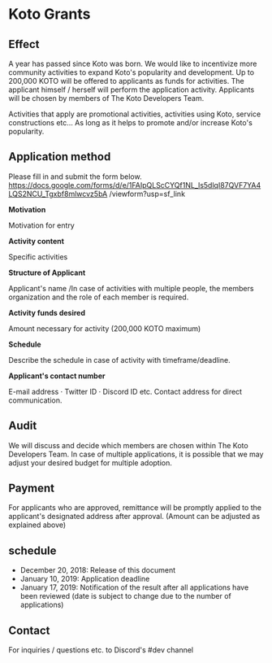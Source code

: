 # Koto Grants

## Effect

A year has passed since Koto was born. We would like to incentivize more community activities to expand Koto's popularity and development. Up to 200,000 KOTO will be offered to applicants as funds for activities. The applicant himself / herself will perform the application activity. Applicants will be chosen by members of The Koto Developers Team.

Activities that apply are promotional activities, activities using Koto, service constructions etc...
As long as it helps to promote and/or increase Koto's popularity.

## Application method

Please fill in and submit the form below.
https://docs.google.com/forms/d/e/1FAIpQLScCYQf1NL_ls5dlqI87QVF7YA4LQS2NCU_Tgxbf8mlwcvz5bA /viewform?usp=sf_link

**Motivation**

Motivation for entry

**Activity content**

Specific activities

**Structure of Applicant**

Applicant's name /In case of activities with multiple people, the members organization and the role of each member is required.

**Activity funds desired**

Amount necessary for activity (200,000 KOTO maximum)

**Schedule**

Describe the schedule in case of activity with timeframe/deadline.

**Applicant's contact number**

E-mail address · Twitter ID · Discord ID etc. Contact address for direct communication.

## Audit

We will discuss and decide which members are chosen within The Koto Developers Team. In case of multiple applications, it is possible that we may adjust your desired budget for multiple adoption.

## Payment

For applicants who are approved, remittance will be promptly applied to the applicant's designated address after approval. (Amount can be adjusted as explained above)

## schedule

* December 20, 2018: Release of this document
* January 10, 2019: Application deadline
* January 17, 2019: Notification of the result after all applications have been reviewed (date is subject to change due to the number of applications)

## Contact 

For inquiries / questions etc. to Discord's #dev channel
